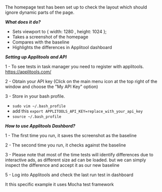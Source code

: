 The homepage test has been set up to check the layout which should ignore dynamic parts of the page.

***What does it do?***

- Sets viewport to { width: 1280 , height: 1024 };
- Takes a screenshot of the homepage
- Compares with the baseline
- Highlights the differences in Applitool dashboard

***Setting up Applitools and API***

1 - To see tests in task manager you need to register with applitools. https://applitools.com/

2 - Obtain your API key (Click on the main menu icon at the top right of the window and choose the "My API Key" option)

3 -  Store in your bash profile. 

- `sudo vim ~/.bash_profile`
-  add this `export APPLITOOLS_API_KEY=replace_with_your_api_key`
- `source ~/.bash_profile` 

***How to use Applitools Dashbord?***

1 - The first time you run, it saves the screenshot as the baseline

2 - The second time you run, it checks against the baseline

3 - Please note that most of the time tests will identify differences due to interactive ads, as
different size ad can be loaded. but we can simply inspect the difference and accept it as our new baseline

5 - Log into Applitools and check the last run test in dashboard

It this specific example it uses Mocha test framework
